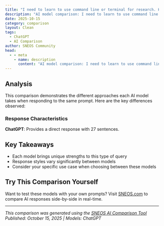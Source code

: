 ```yaml
---
title: "I need to learn to use command line or terminal for research. Help me: 1) Open terminal (Mac/Linux) or command prompt (Windows)"
description: "AI model comparison: I need to learn to use command line or terminal for research. Help me: 1) Open terminal (Mac/Linux) ..."
date: 2025-10-15
category: comparison
layout: Clean
tags:
  - ChatGPT
  - AI Comparison
author: SNEOS Community
head:
  - - meta
    - name: description
      content: "AI model comparison: I need to learn to use command line or terminal for research. Help me: 1) Open terminal (Mac/Linux) or command prompt (W..."
---
```


<ChatComparison
  title="I need to learn to use command line or terminal for research. Help me: 1) Open terminal (Mac/Linux) or command prompt (Windows)"
  prompt="I need to learn to use command line or terminal for research. Help me: 1) Open terminal (Mac/Linux) or command prompt (Windows)"
  :responses='{"ChatGPT": "Certainly! Here\u2019s how to open the terminal or command prompt on different operating systems:\n\n### On Mac:\n1. **Open Launchpad**: You can open it by clicking on the Launchpad icon in the Dock or by using the F4 key.\n2. **Search for Terminal**: Type \u0022Terminal\u0022 in the search field.\n3. **Open Terminal**: Click on the Terminal app icon to open it.\n\nAlternatively, you can also open Terminal using Spotlight:\n1. Press \u0060Command (\u2318) \u002B Spacebar\u0060 to open Spotlight.\n2. Type \u0022Terminal\u0022 and hit \u0060Enter\u0060.\n\n### On Linux:\nThe method to open the terminal may vary slightly between different distributions, but here are the most common ways:\n\n1. **Keyboard Shortcut**: You can often open the terminal by pressing \u0060Ctrl \u002B Alt \u002B T\u0060.\n2. **Applications Menu**: Click on the applications menu (usually found in the top-left corner or on the taskbar) and look for \u0022Terminal\u0022 or \u0022Console\u0022.\n3. **Right-Click on Desktop**: In some environments, you can right-click on the desktop and select \u0022Open Terminal\u0022 from the context menu.\n\n### On Windows:\n1. **Using Search**:\n   - Click on the Start menu (Windows icon) or press the \u0060Windows\u0060 key.\n   - Type \u0022Command Prompt\u0022 or \u0022cmd\u0022.\n   - Click on the \u0022Command Prompt\u0022 app that appears in the search results.\n\n2. **Using Run Dialog**:\n   - Press \u0060Windows \u002B R\u0060 to open the Run dialog.\n   - Type \u0060cmd\u0060 and press \u0060Enter\u0060.\n\n3. **For Windows PowerShell (which is more powerful)**:\n   - You can search for \u0022PowerShell\u0022 in the Start menu, or open it via the Run dialog by typing \u0060powershell\u0060.\n\nOnce you have the terminal or command prompt open, let me know if you need guidance on any specific commands or tasks!"}' published-date="{DateTime.UtcNow:HH:mm}"
/>

## Analysis

This comparison demonstrates the different approaches each AI model takes when responding to the same prompt. Here are the key differences observed:

### Response Characteristics

**ChatGPT**: Provides a direct response with 27 sentences. 

## Key Takeaways

- Each model brings unique strengths to this type of query
- Response styles vary significantly between models
- Consider your specific use case when choosing between these models

## Try This Comparison Yourself

Want to test these models with your own prompts? Visit [SNEOS.com](https://sneos.com) to compare AI responses side-by-side in real-time.

---

*This comparison was generated using the [SNEOS AI Comparison Tool](https://sneos.com)*
*Published: October 15, 2025 | Models: ChatGPT*
